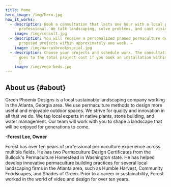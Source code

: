 ```yaml
---
title: home
hero_image: /img/hero.jpg
how_it_works:
  - description: Book a consultation that lasts one hour with a local permaculture
      professional. We talk landscaping, solve problems, and cast visions. ☕
    image: /img/consult.jpg
  - description: You will receive a personalized phased permaculture design for the
      proposed projects within approximately one week. ✏️
    image: /img/marcusbrookssocial.jpg
  - description: Choose your projects and schedule work. The consultation fee ($125)
      goes to the total project cost if you book an installation within 30 days.
      🥂
    image: /img/vego-beds.jpg
---
```

## About us {#about}

Green Phoenix Designs is a local sustainable landscaping company working in the
Atlanta, Georgia area. We use permaculture methods to design more useful and
enjoyable outdoor spaces. We strive for quality and innovation in all that we
do. We tap local experts in native plants, stone building, and water management.
Our team will work with you to shape a landscape that will be enjoyed for
generations to come.

**\-Forest Lee, Owner**

Forest has over ten years of professional permaculture experience across multiple fields. He has two Permaculture Design Certificates from the Bullock's Permaculture Homestead in Washington state. He has helped develop innovative permaculture building practices for several local landscaping firms in the Atlanta area, such as Humble Harvest, Community Foodscapes, and Shades of Green. Prior to a career in sustainability, Forest worked in the world of video and design for over ten years.
